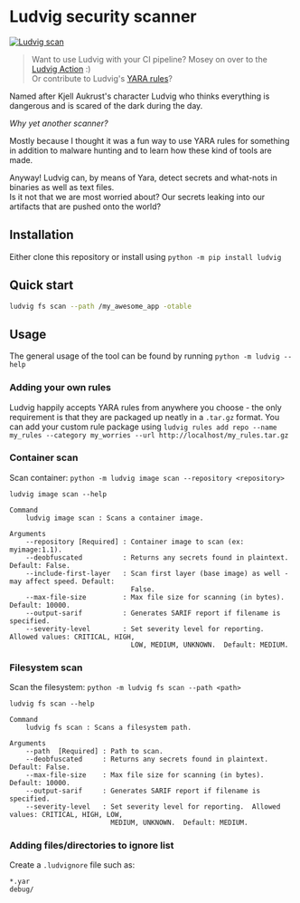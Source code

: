 # Ludvig security scanner

[![Ludvig scan](https://github.com/FrodeHus/ludvig/actions/workflows/main.yml/badge.svg)](https://github.com/FrodeHus/ludvig/actions/workflows/main.yml)

> Want to use Ludvig with your CI pipeline? Mosey on over to the [Ludvig Action](https://github.com/marketplace/actions/ludvig-security-scanner) :)  
> Or contribute to Ludvig's [YARA rules](https://github.com/frodehus/ludvig-rules)?

Named after Kjell Aukrust's character Ludvig who thinks everything is dangerous and is scared of the dark during the day.

_Why yet another scanner?_

Mostly because I thought it was a fun way to use YARA rules for something in addition to malware hunting and to learn how these kind of tools are made.

Anyway! Ludvig can, by means of Yara, detect secrets and what-nots in binaries as well as text files.  
Is it not that we are most worried about? Our secrets leaking into our artifacts that are pushed onto the world?

## Installation

Either clone this repository or install using `python -m pip install ludvig`

## Quick start

```bash
ludvig fs scan --path /my_awesome_app -otable
```

## Usage

The general usage of the tool can be found by running `python -m ludvig --help`


### Adding your own rules

Ludvig happily accepts YARA rules from anywhere you choose - the only requirement is that they are packaged up neatly in a `.tar.gz` format.
You can add your custom rule package using `ludvig rules add repo --name my_rules --category my_worries --url http://localhost/my_rules.tar.gz`

### Container scan

Scan container: `python -m ludvig image scan --repository <repository>`

```text
ludvig image scan --help

Command
    ludvig image scan : Scans a container image.

Arguments
    --repository [Required] : Container image to scan (ex: myimage:1.1).
    --deobfuscated          : Returns any secrets found in plaintext. Default: False.
    --include-first-layer   : Scan first layer (base image) as well - may affect speed. Default:
                              False.
    --max-file-size         : Max file size for scanning (in bytes).  Default: 10000.
    --output-sarif          : Generates SARIF report if filename is specified.
    --severity-level        : Set severity level for reporting.  Allowed values: CRITICAL, HIGH,
                              LOW, MEDIUM, UNKNOWN.  Default: MEDIUM.
```

### Filesystem scan

Scan the filesystem: `python -m ludvig fs scan --path <path>`

```text
ludvig fs scan --help

Command
    ludvig fs scan : Scans a filesystem path.

Arguments
    --path  [Required] : Path to scan.
    --deobfuscated     : Returns any secrets found in plaintext. Default: False.
    --max-file-size    : Max file size for scanning (in bytes).  Default: 10000.
    --output-sarif     : Generates SARIF report if filename is specified.
    --severity-level   : Set severity level for reporting.  Allowed values: CRITICAL, HIGH, LOW,
                         MEDIUM, UNKNOWN.  Default: MEDIUM.
```

### Adding files/directories to ignore list

Create a `.ludvignore` file such as:

```text
*.yar
debug/
```
